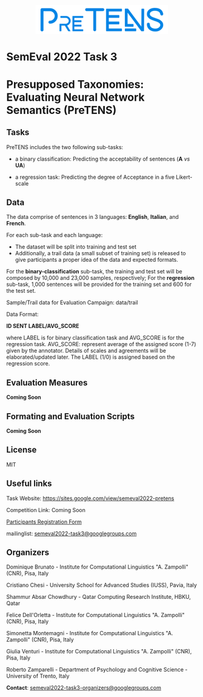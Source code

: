 
<p align="center">
  <img src="https://github.com/shammur/PRESUP/blob/main/pretens_logo.png" width="350" title="PRESUP">
<!--   <img src="your_relative_path_here_number_2_large_name" width="350" alt="accessibility text"> -->
</p>

# SemEval 2022 Task 3
# Presupposed Taxonomies: Evaluating Neural Network Semantics (PreTENS) 

<!-- [![Build Status](https://travis-ci.org/joemccann/dillinger.svg?branch=master)](https://travis-ci.org/joemccann/dillinger) -->

## Tasks

PreTENS includes the two following sub-tasks: 
- a binary classification: Predicting the acceptability of sentences (**A** _vs_ **UA**)
<!-- - , which consists in predicting the acceptability label assigned to each sentence of the test set; -->
- a regression task: Predicting the degree of Acceptance in a five Likert-scale
<!-- - , which consists in predicting the average score assigned by human annotators on a five Likert-scale with respect to the subset of data evaluated via crowdsourcing. -->


## Data
The data comprise of sentences in 3 languages:  **English**, **Italian**, and **French**. 

For each sub-task and each language: 
- The dataset will be split into training and test set
- Additionally, a trail data (a small subset of training set) is released to give participants a proper idea of the data and expected formats.


For the **binary-classification** sub-task, the training and test set will be composed by 10,000  and 23,000 samples, respectively;
For the **regression** sub-task, 1,000 sentences will be provided for the training set and 600 for the test set.

Sample/Trail data for Evaluation Campaign: data/trail

Data Format:

**ID    SENT    LABEL/AVG_SCORE**

where LABEL is for binary classification task and AVG_SCORE is for the regression task.
AVG_SCORE: represent average of the assigned score (1-7) given by the annotator. Details of scales and agreements will be elaborated/updated later.
The LABEL (1/0) is assigned based on the regression score.

## Evaluation Measures
**Coming Soon**

## Formating and Evaluation Scripts

**Coming Soon**

## License

MIT

## Useful links

   Task Website: https://sites.google.com/view/semeval2022-pretens
   
   Competition Link: Coming Soon
   
   [Participants Registration Form](<https://docs.google.com/forms/d/e/1FAIpQLSfS1oIjxCifghMFPpxPOpu-8HC8lJutXa65BXfpXpOmxcJ_Wg/viewform>)
   
   mailinglist: semeval2022-task3@googlegroups.com
   
## Organizers

Dominique Brunato - Institute for Computational Linguistics "A. Zampolli" (CNR), Pisa, Italy

Cristiano Chesi - University School for Advanced Studies (IUSS), Pavia, Italy

Shammur Absar Chowdhury - Qatar Computing Research Institute, HBKU, Qatar

Felice Dell'Orletta - Institute for Computational Linguistics "A. Zampolli" (CNR), Pisa, Italy

Simonetta Montemagni - Institute for Computational Linguistics "A. Zampolli" (CNR), Pisa, Italy

Giulia Venturi -  Institute for Computational Linguistics "A. Zampolli" (CNR), Pisa, Italy

Roberto Zamparelli - Department of Psychology and Cognitive Science - University of Trento, Italy


**Contact**: semeval2022-task3-organizers@googlegroups.com
